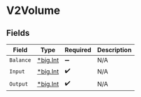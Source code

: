 # V2Volume


## Fields

| Field                                       | Type                                        | Required                                    | Description                                 |
| ------------------------------------------- | ------------------------------------------- | ------------------------------------------- | ------------------------------------------- |
| `Balance`                                   | [*big.Int](https://pkg.go.dev/math/big#Int) | :heavy_minus_sign:                          | N/A                                         |
| `Input`                                     | [*big.Int](https://pkg.go.dev/math/big#Int) | :heavy_check_mark:                          | N/A                                         |
| `Output`                                    | [*big.Int](https://pkg.go.dev/math/big#Int) | :heavy_check_mark:                          | N/A                                         |